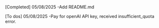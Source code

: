 [Completed]
05/08/2025
-Add README.md

[To dos]
05/08/2025 
-Pay for openAI API key, received insufficient_quota error.
